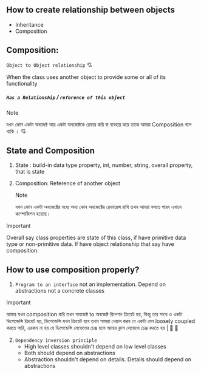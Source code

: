## How to create relationship between objects

- Inheritance
- Composition

## Composition:

`Object to Object relationship` 💘

When the class uses another object to provide some or all of its functionality

##### `Has a Relationship` / `reference of this object`

> [!NOTE]
> যখন কোন একটা অবজেক্ট আর একটা অবজেক্টকে রেফার করি বা ব্যবহার করে তাকে আমরা Composition বলে থাকি । 💘

## State and Composition

1. State : build-in data type property, int, number, string, overall property, that is state

2. Composition: Reference of another object
   > [!NOTE]
   > যখন কোন একটা অবজেক্টের মধ্যে অন্য কোন অবজেক্টের রেফারেন্স রাখি তখন আমরা বলতে পারব এখানে কম্পোজিশন হয়েছে।

> [!IMPORTANT]
> Overall say class properties are state of this class, if have primitive data type or non-primitive data. If have object relationship that say have composition.

## How to use composition properly?

1. `Program to an interface` not an implementation. Depend on abstractions not a concrete classes

> [!IMPORTANT]
> আমার যখন composition করি তখন অবজেক্ট to অবজেক্ট রিলেশন ক্রিয়েট হয়, কিন্তু তার সাথে ও একটা ডিপেন্ডেন্সি ক্রিয়েট হয়, ডিপেন্ডেন্সি যখন ক্রিয়েট হবে তখন আমরা খেয়াল করব যে একটা যেন loosely coupled করতে পারি, এরকম না হয় যে ডিপেন্ডেন্সি লেভেলের চেঞ্জ হলে আমার ক্লাস লেভেলে চেঞ্জ করতে হয় | 🧱 🥷

2. `Dependency inversion principle`
   - High level classes shouldn't depend on low level classes
   - Both should depend on abstractions
   - Abstraction shouldn't depend on details. Details should depend on abstractions
